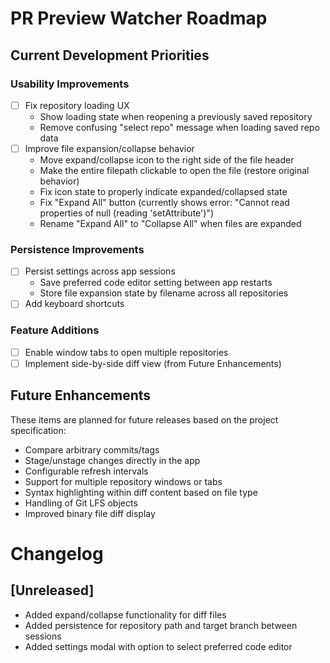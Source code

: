 # PR Preview Watcher Roadmap

## Current Development Priorities

### Usability Improvements
- [ ] Fix repository loading UX
  - Show loading state when reopening a previously saved repository 
  - Remove confusing "select repo" message when loading saved repo data
- [ ] Improve file expansion/collapse behavior
  - Move expand/collapse icon to the right side of the file header
  - Make the entire filepath clickable to open the file (restore original behavior)
  - Fix icon state to properly indicate expanded/collapsed state
  - Fix "Expand All" button (currently shows error: "Cannot read properties of null (reading 'setAttribute')")
  - Rename "Expand All" to "Collapse All" when files are expanded

### Persistence Improvements
- [ ] Persist settings across app sessions
  - Save preferred code editor setting between app restarts
  - Store file expansion state by filename across all repositories
- [ ] Add keyboard shortcuts

### Feature Additions
- [ ] Enable window tabs to open multiple repositories
- [ ] Implement side-by-side diff view (from Future Enhancements)

## Future Enhancements

These items are planned for future releases based on the project specification:

- Compare arbitrary commits/tags
- Stage/unstage changes directly in the app
- Configurable refresh intervals
- Support for multiple repository windows or tabs
- Syntax highlighting within diff content based on file type
- Handling of Git LFS objects
- Improved binary file diff display

# Changelog

## [Unreleased]
- Added expand/collapse functionality for diff files
- Added persistence for repository path and target branch between sessions
- Added settings modal with option to select preferred code editor